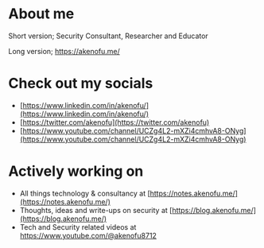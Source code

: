 # About me
Short version; Security Consultant, Researcher and Educator

Long version; https://akenofu.me/

# Check out my socials
- [https://www.linkedin.com/in/akenofu/](https://www.linkedin.com/in/akenofu/)
- [https://twitter.com/akenofu](https://twitter.com/akenofu)
- [https://www.youtube.com/channel/UCZg4L2-mXZi4cmhvA8-ONyg](https://www.youtube.com/channel/UCZg4L2-mXZi4cmhvA8-ONyg)

# Actively working on
- All things technology & consultancy at [https://notes.akenofu.me/](https://notes.akenofu.me/)
- Thoughts, ideas and write-ups on security at [https://blog.akenofu.me/](https://blog.akenofu.me/)
- Tech and Security related videos at https://www.youtube.com/@akenofu8712